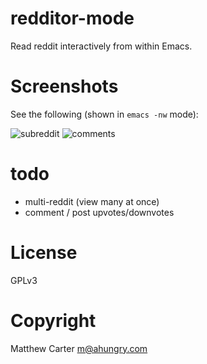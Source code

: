 # redditor-mode

Read reddit interactively from within Emacs.

# Screenshots

See the following (shown in `emacs -nw` mode):

![subreddit](https://raw.githubusercontent.com/ahungry/redditor-mode/master/redditor-mode-1.png)
![comments](https://raw.githubusercontent.com/ahungry/redditor-mode/master/redditor-mode-2.png)

# todo

- multi-reddit (view many at once)
- comment / post upvotes/downvotes

# License

GPLv3

# Copyright

Matthew Carter <m@ahungry.com>

